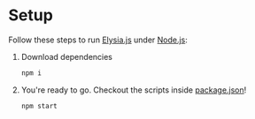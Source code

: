 # Setup

Follow these steps to run [Elysia.js](https://elysiajs.com) under [Node.js](https://nodejs.org):

1. Download dependencies
   ```bash
   npm i
   ```
2. You're ready to go. Checkout the scripts inside [package.json](./package.json)!
   ```bash
   npm start
   ```

